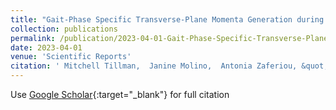 ```yaml
---
title: "Gait-Phase Specific Transverse-Plane Momenta Generation during Pre-Planned and Late-Cued 90 Degree Turns While Walking"
collection: publications
permalink: /publication/2023-04-01-Gait-Phase-Specific-Transverse-Plane-Momenta-Generation-during-Pre-Planned-and-Late-Cued-90-Degree-Turns-While-Walking
date: 2023-04-01
venue: 'Scientific Reports'
citation: ' Mitchell Tillman,  Janine Molino,  Antonia Zaferiou, &quot;Gait-Phase Specific Transverse-Plane Momenta Generation during Pre-Planned and Late-Cued 90 Degree Turns While Walking.&quot; Scientific Reports, 2023.'
---
```

Use [Google Scholar](https://scholar.google.com/scholar?q=Gait+Phase+Specific+Transverse+Plane+Momenta+Generation+during+Pre+Planned+and+Late+Cued+90+Degree+Turns+While+Walking){:target="_blank"} for full citation